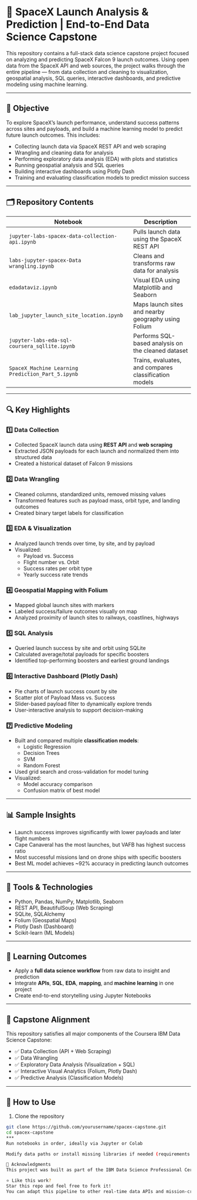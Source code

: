 # 🚀 SpaceX Launch Analysis & Prediction | End-to-End Data Science Capstone

This repository contains a full-stack data science capstone project focused on analyzing and predicting SpaceX Falcon 9 launch outcomes. Using open data from the SpaceX API and web sources, the project walks through the entire pipeline — from data collection and cleaning to visualization, geospatial analysis, SQL queries, interactive dashboards, and predictive modeling using machine learning.

---

## 🎯 Objective

To explore SpaceX’s launch performance, understand success patterns across sites and payloads, and build a machine learning model to predict future launch outcomes. This includes:

- Collecting launch data via SpaceX REST API and web scraping  
- Wrangling and cleaning data for analysis  
- Performing exploratory data analysis (EDA) with plots and statistics  
- Running geospatial analysis and SQL queries  
- Building interactive dashboards using Plotly Dash  
- Training and evaluating classification models to predict mission success

---

## 🗂️ Repository Contents

| Notebook | Description |
|----------|-------------|
| `jupyter-labs-spacex-data-collection-api.ipynb` | Pulls launch data using the SpaceX REST API |
| `labs-jupyter-spacex-Data wrangling.ipynb` | Cleans and transforms raw data for analysis |
| `edadataviz.ipynb` | Visual EDA using Matplotlib and Seaborn |
| `lab_jupyter_launch_site_location.ipynb` | Maps launch sites and nearby geography using Folium |
| `jupyter-labs-eda-sql-coursera_sqllite.ipynb` | Performs SQL-based analysis on the cleaned dataset |
| `SpaceX_Machine Learning Prediction_Part_5.ipynb` | Trains, evaluates, and compares classification models |

---

## 🔍 Key Highlights

### 1️⃣ Data Collection

- Collected SpaceX launch data using **REST API** and **web scraping**
- Extracted JSON payloads for each launch and normalized them into structured data
- Created a historical dataset of Falcon 9 missions

### 2️⃣ Data Wrangling

- Cleaned columns, standardized units, removed missing values
- Transformed features such as payload mass, orbit type, and landing outcomes
- Created binary target labels for classification

### 3️⃣ EDA & Visualization

- Analyzed launch trends over time, by site, and by payload
- Visualized:
  - Payload vs. Success
  - Flight number vs. Orbit
  - Success rates per orbit type
  - Yearly success rate trends

### 4️⃣ Geospatial Mapping with Folium

- Mapped global launch sites with markers
- Labeled success/failure outcomes visually on map
- Analyzed proximity of launch sites to railways, coastlines, highways

### 5️⃣ SQL Analysis

- Queried launch success by site and orbit using SQLite
- Calculated average/total payloads for specific boosters
- Identified top-performing boosters and earliest ground landings

### 6️⃣ Interactive Dashboard (Plotly Dash)

- Pie charts of launch success count by site
- Scatter plot of Payload Mass vs. Success
- Slider-based payload filter to dynamically explore trends
- User-interactive analysis to support decision-making

### 7️⃣ Predictive Modeling

- Built and compared multiple **classification models**:
  - Logistic Regression
  - Decision Trees
  - SVM
  - Random Forest
- Used grid search and cross-validation for model tuning
- Visualized:
  - Model accuracy comparison
  - Confusion matrix of best model

---

## 📊 Sample Insights

- Launch success improves significantly with lower payloads and later flight numbers  
- Cape Canaveral has the most launches, but VAFB has highest success ratio  
- Most successful missions land on drone ships with specific boosters  
- Best ML model achieves ~92% accuracy in predicting launch outcomes  

---

## 🧰 Tools & Technologies

- Python, Pandas, NumPy, Matplotlib, Seaborn  
- REST API, BeautifulSoup (Web Scraping)  
- SQLite, SQLAlchemy  
- Folium (Geospatial Maps)  
- Plotly Dash (Dashboard)  
- Scikit-learn (ML Models)

---

## 🧠 Learning Outcomes

- Apply a **full data science workflow** from raw data to insight and prediction  
- Integrate **APIs**, **SQL**, **EDA**, **mapping**, and **machine learning** in one project  
- Create end-to-end storytelling using Jupyter Notebooks

---

## 📎 Capstone Alignment

This repository satisfies all major components of the Coursera IBM Data Science Capstone:

- ✅ Data Collection (API + Web Scraping)  
- ✅ Data Wrangling  
- ✅ Exploratory Data Analysis (Visualization + SQL)  
- ✅ Interactive Visual Analytics (Folium, Plotly Dash)  
- ✅ Predictive Analysis (Classification Models)

---

## 📌 How to Use

1. Clone the repository  
```bash
git clone https://github.com/yourusername/spacex-capstone.git
cd spacex-capstone
***
Run notebooks in order, ideally via Jupyter or Colab

Modify data paths or install missing libraries if needed (requirements.txt can be added)

👏 Acknowledgments
This project was built as part of the IBM Data Science Professional Certificate (Coursera). Special thanks to SpaceX and public open data sources for enabling real-world applications in learning.

⭐ Like this work?
Star this repo and feel free to fork it!
You can adapt this pipeline to other real-time data APIs and mission-critical applications.


